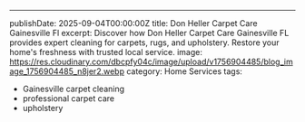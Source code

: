 ---
publishDate: 2025-09-04T00:00:00Z
title: Don Heller Carpet Care Gainesville Fl
excerpt: Discover how Don Heller Carpet Care Gainesville FL provides expert cleaning for carpets, rugs, and upholstery. Restore your home's freshness with trusted local service.
image: https://res.cloudinary.com/dbcpfy04c/image/upload/v1756904485/blog_image_1756904485_n8jer2.webp
category: Home Services
tags:
  - Gainesville carpet cleaning
  - professional carpet care
  - upholstery